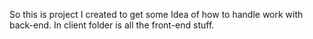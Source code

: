 So this is project I created to get some Idea of how to handle work with back-end. 
In client folder is all the front-end stuff.
